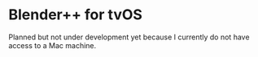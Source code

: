 # Blender++ for tvOS
Planned but not under development yet because I currently do not have access to a Mac machine.